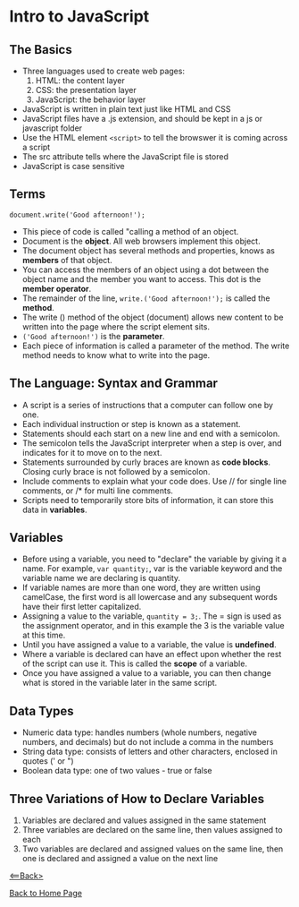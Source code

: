 # Intro to JavaScript

## The Basics
- Three languages used to create web pages:
  1. HTML: the content layer
  1. CSS: the presentation layer
  1. JavaScript: the behavior layer
- JavaScript is written in plain text just like HTML and CSS
- JavaScript files have a .js extension, and should be kept in a js or javascript folder
- Use the HTML element `<script>` to tell the browswer it is coming across a script
- The src attribute tells where the JavaScript file is stored
- JavaScript is case sensitive

## Terms
`document.write('Good afternoon!');`
- This piece of code is called "calling a method of an object.
- Document is the **object**. All web browsers implement this object.
- The document object has several methods and properties, knows as **members** of that object.
- You can access the members of an object using a dot between the object name and the member you want to access. This dot is the **member operator**.
- The remainder of the line, `write.('Good afternoon!');` is called the **method**.
- The write () method of the object (document) allows new content to be written into the page where the script element sits.
- `('Good afternoon!')` is the **parameter**.
- Each piece of information is called a parameter of the method. The write method needs to know what to write into the page.

## The Language: Syntax and Grammar
- A script is a series of instructions that a computer can follow one by one. 
- Each individual instruction or step is known as a statement.
- Statements should each start on a new line and end with a semicolon.
- The semicolon tells the JavaScript interpreter when a step is over, and indicates for it to move on to the next.
- Statements surrounded by curly braces are known as **code blocks**. Closing curly brace is not followed by a semicolon.
- Include comments to explain what your code does. Use // for single line comments, or /* for multi line comments.
- Scripts need to temporarily store bits of information, it can store this data in **variables**.

## Variables
- Before using a variable, you need to "declare" the variable by giving it a name. For example, `var quantity;`, var is the variable keyword and the variable name we are declaring is quantity. 
- If variable names are more than one word, they are written using camelCase, the first word is all lowercase and any subsequent words have their first letter capitalized.
- Assigning a value to the variable, `quantity = 3;`. The = sign is used as the assignment operator, and in this example the 3 is the variable value at this time.
- Until you have assigned a value to a variable, the value is **undefined**.
- Where a variable is declared can have an effect upon whether the rest of the script can use it. This is called the **scope** of a variable.
- Once you have assigned a value to a variable, you can then change what is stored in the variable later in the same script.

## Data Types
- Numeric data type: handles numbers (whole numbers, negative numbers, and decimals) but do not include a comma in the numbers
- String data type: consists of letters and other characters, enclosed in quotes (' or ")
- Boolean data type: one of two values - true or false

## Three Variations of How to Declare Variables
1. Variables are declared and values assigned in the same statement
1. Three variables are declared on the same line, then values assigned to each
1. Two variables are declared and assigned values on the same line, then one is declared and assigned a value on the next line


[<==Back>](../code102contents.md)

[Back to Home Page](../README.md)
